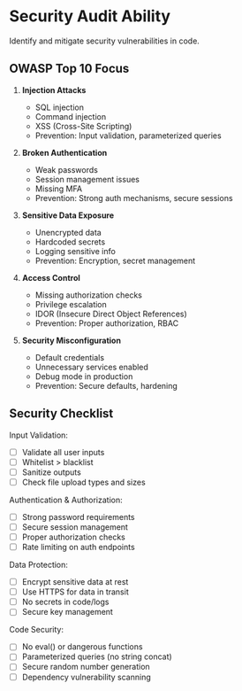 # Security Audit Ability

Identify and mitigate security vulnerabilities in code.

## OWASP Top 10 Focus

1. **Injection Attacks**
   - SQL injection
   - Command injection
   - XSS (Cross-Site Scripting)
   - Prevention: Input validation, parameterized queries

2. **Broken Authentication**
   - Weak passwords
   - Session management issues
   - Missing MFA
   - Prevention: Strong auth mechanisms, secure sessions

3. **Sensitive Data Exposure**
   - Unencrypted data
   - Hardcoded secrets
   - Logging sensitive info
   - Prevention: Encryption, secret management

4. **Access Control**
   - Missing authorization checks
   - Privilege escalation
   - IDOR (Insecure Direct Object References)
   - Prevention: Proper authorization, RBAC

5. **Security Misconfiguration**
   - Default credentials
   - Unnecessary services enabled
   - Debug mode in production
   - Prevention: Secure defaults, hardening

## Security Checklist

Input Validation:

- [ ] Validate all user inputs
- [ ] Whitelist > blacklist
- [ ] Sanitize outputs
- [ ] Check file upload types and sizes

Authentication & Authorization:

- [ ] Strong password requirements
- [ ] Secure session management
- [ ] Proper authorization checks
- [ ] Rate limiting on auth endpoints

Data Protection:

- [ ] Encrypt sensitive data at rest
- [ ] Use HTTPS for data in transit
- [ ] No secrets in code/logs
- [ ] Secure key management

Code Security:

- [ ] No eval() or dangerous functions
- [ ] Parameterized queries (no string concat)
- [ ] Secure random number generation
- [ ] Dependency vulnerability scanning
